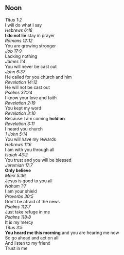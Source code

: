 ## Noon
_Titus 1:2_  
I will do what I say  
_Hebrews 6:18_  
**I do not lie** stay in prayer  
_Romans 12:12_  
You are growing stronger  
_Job 17:9_  
Lacking nothing  
_James 1:4_  
You will never be cast out  
_John 6:37_  
He called for you church and him  
_Revelation 14:12_  
He will not be cast out  
_Psalms 37:24_  
I know your love and faith  
_Revelation 2:19_  
You kept my word  
_Revelation 3:10_  
Because I am coming **hold on**  
_Revelation 3:11_  
I heard you church  
_1 John 5:14_  
You will have my rewards  
_Hebrews 11:6_  
I am with you through all  
_Isaiah 43:2_  
You trust and you will be blessed  
_Jeremiah 17:7_  
**Only believe**  
_Mark 5:36_  
Jesus is good to you all  
_Nahum 1:7_  
I am your shield  
_Proverbs 30:5_  
Don't be afraid of the news  
_Psalms 112:7_  
Just take refuge in me  
_Psalms 118:8_  
It is my mercy  
_Titus 3:5_  
**You heard me this morning** and you are hearing me now  
So go ahead and act on all  
And listen to my friend  
Trust in me  

